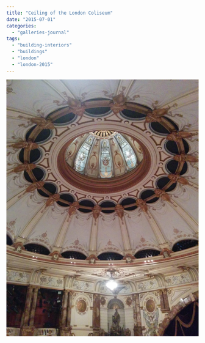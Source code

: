 ```yaml
---
title: "Ceiling of the London Coliseum"
date: "2015-07-01"
categories: 
  - "galleries-journal"
tags: 
  - "building-interiors"
  - "buildings"
  - "london"
  - "london-2015"
---
```


[![](images/IMG_20150701_210752-scaled.jpg)](https://davidpeach.co.uk/wp-content/uploads/2023/05/IMG_20150701_210752-scaled.jpg)
